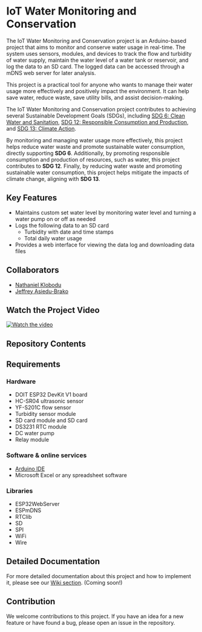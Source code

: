 # IoT Water Monitoring and Conservation

<!-- 
## "Image"
  * An image or screenshot of the project
  * Embed the image in the README.md file
    ### Example
      <img src="assets/images/setup.jpg" alt = "project image" width="780">
 -->

<!-- ## "Description" -->
  <!-- * A brief description of what the project does -->
  The IoT Water Monitoring and Conservation project is an Arduino-based project that aims to monitor and conserve water usage in real-time. The system uses sensors, modules, and devices to track the flow and turbidity of water supply, maintain the water level of a water tank or reservoir, and log the data to an SD card. The logged data can be accessed through a mDNS web server for later analysis.
  
  This project is a practical tool for anyone who wants to manage their water usage more effectively and positively impact the environment. It can help save water, reduce waste, save utility bills, and assist decision-making.

  <!-- * The problems it solves (SDGs, add image if possible) -->
  The IoT Water Monitoring and Conservation project contributes to achieving several Sustainable Development Goals (SDGs), including [SDG 6: Clean Water and Sanitation][sdg6], [SDG 12: Responsible Consumption and Production][sdg12], and [SDG 13: Climate Action][sdg13].

  [sdg6]: <https://sdgs.un.org/goals/goal6>
  [sdg12]: <https://sdgs.un.org/goals/goal12>
  [sdg13]: <https://sdgs.un.org/goals/goal13>
  
  
  By monitoring and managing water usage more effectively, this project helps reduce water waste and promote sustainable water consumption, directly supporting **SDG 6**. Additionally, by promoting responsible consumption and production of resources, such as water, this project contributes to **SDG 12**. Finally, by reducing water waste and promoting sustainable water consumption, this project helps mitigate the impacts of climate change, aligning with **SDG 13**.

## Key Features
  * Maintains custom set water level by monitoring water level and turning a water pump on or off as needed
  * Logs the following data to an SD card 
    * Turbidity with date and time stamps
    * Total daily water usage
  * Provides a web interface for viewing the data log and downloading data files

## Collaborators
  * [Nathaniel Klobodu](https://github.com/nkklobodu)
  * [Jeffrey Asiedu-Brako](https://github.com/ziegler121)

## Watch the Project Video
[![Watch the video](https://img.youtube.com/vi/HQruk8vdTt4/0.jpg)](https://www.youtube.com/watch?v=HQruk8vdTt4)

## Repository Contents
  <!--
  * **src/** - Source code of the project
  * **docs/** - Documentation of the project
  * **images/** - Images used in the documentation
  * **README.md** - This file
  -->

## Requirements
  ### Hardware
  <!-- add links to online stores or local stores where the hardware can be purchased -->
   * DOIT ESP32 DevKit V1 board
   * HC-SR04 ultrasonic sensor
   * YF-S201C flow sensor
   * Turbidity sensor module
   * SD card module and SD card
   * DS3231 RTC module
   * DC water pump
   * Relay module

  ### Software & online services
  <!-- add links to download software and online sites to use -->
   * [Arduino IDE](https://www.arduino.cc/en/software "Download Arduino IDE")
   * Microsoft Excel or any spreadsheet software
  
  ### Libraries
  <!-- add links to download or documentation of libraries used -->
   * ESP32WebServer
   * ESPmDNS
   * RTClib
   * SD
   * SPI
   * WiFi
   * Wire

## Detailed Documentation
  <!-- * A link to the detailed documentation in the wiki -->
  For more detailed documentation about this project and how to implement it, please see our [Wiki section](https://github.com/nkklobodu/iot-water-monitoring-and-conservation/wiki "Wiki Documentation Outline"). (Coming soon!)

## Contribution
  We welcome contributions to this project. If you have an idea for a new feature or have found a bug, please open an issue in the repository.
